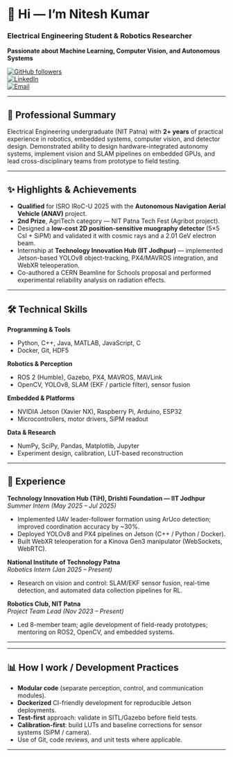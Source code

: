# 👋 Hi — I’m Nitesh Kumar
### Electrical Engineering Student & Robotics Researcher  
**Passionate about Machine Learning, Computer Vision, and Autonomous Systems**

[![GitHub followers](https://img.shields.io/github/followers/niteshg97?label=follow&style=social)](https://github.com/niteshg97)  
[![LinkedIn](https://img.shields.io/badge/LinkedIn-Nitesh%20Kumar-blue)](https://www.linkedin.com/in/nitesh-kumar-68a698275)  
[![Email](https://img.shields.io/badge/Email-niteshg7562%40gmail.com-red)](mailto:niteshg7562@gmail.com)

---

## 🔎 Professional Summary
Electrical Engineering undergraduate (NIT Patna) with **2+ years** of practical experience in robotics, embedded systems, computer vision, and detector design. Demonstrated ability to design hardware-integrated autonomy systems, implement vision and SLAM pipelines on embedded GPUs, and lead cross-disciplinary teams from prototype to field testing.

---

## ✨ Highlights & Achievements
- **Qualified** for ISRO IRoC-U 2025 with the **Autonomous Navigation Aerial Vehicle (ANAV)** project.  
- **2nd Prize**, AgriTech category — NIT Patna Tech Fest (Agribot project).  
- Designed a **low-cost 2D position-sensitive muography detector** (5×5 CsI + SiPM) and validated it with cosmic rays and a 2.01 GeV electron beam.  
- Internship at **Technology Innovation Hub (IIT Jodhpur)** — implemented Jetson-based YOLOv8 object-tracking, PX4/MAVROS integration, and WebXR teleoperation.  
- Co-authored a CERN Beamline for Schools proposal and performed experimental reliability analysis on radiation effects.

---

## 🛠 Technical Skills 
**Programming & Tools**
- Python, C++, Java, MATLAB, JavaScript, C  
- Docker, Git, HDF5

**Robotics & Perception**
- ROS 2 (Humble), Gazebo, PX4, MAVROS, MAVLink  
- OpenCV, YOLOv8, SLAM (EKF / particle filter), sensor fusion

**Embedded & Platforms**
- NVIDIA Jetson (Xavier NX), Raspberry Pi, Arduino, ESP32  
- Microcontrollers, motor drivers, SiPM readout

**Data & Research**
- NumPy, SciPy, Pandas, Matplotlib, Jupyter  
- Experiment design, calibration, LUT-based reconstruction

---

## 💼 Experience 
**Technology Innovation Hub (TiH), Drishti Foundation — IIT Jodhpur**  
*Summer Intern (May 2025 – Jul 2025)*  
- Implemented UAV leader-follower formation using ArUco detection; improved coordination accuracy by ~30%.  
- Deployed YOLOv8 and PX4 pipelines on Jetson (C++ / Python / Docker).  
- Built WebXR teleoperation for a Kinova Gen3 manipulator (WebSockets, WebRTC).

**National Institute of Technology Patna**  
*Robotics Intern (Jan 2025 – Present)*  
- Research on vision and control: SLAM/EKF sensor fusion, real-time detection, and automated data collection pipelines for RL.

**Robotics Club, NIT Patna**  
*Project Team Lead (Nov 2023 – Present)*  
- Led 8-member team; agile development of field-ready prototypes; mentoring on ROS2, OpenCV, and embedded systems.

---



---

## 📊 How I work / Development Practices
- **Modular code** (separate perception, control, and communication modules).  
- **Dockerized** CI-friendly development for reproducible Jetson deployments.  
- **Test-first** approach: validate in SITL/Gazebo before field tests.  
- **Calibration-first**: build LUTs and baseline corrections for sensor systems (SiPM / camera).  
- Use of Git, code reviews, and unit tests where applicable.

---


